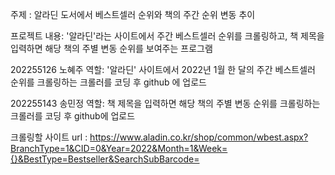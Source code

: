 주제 : 알라딘 도서에서 베스트셀러 순위와 책의 주간 순위 변동 추이

프로젝트 내용: '알라딘'라는 사이트에서 주간 베스트셀러 순위를 크롤링하고, 책 제목을 입력하면 해당 책의 주별 변동 순위를 보여주는 프로그램

202255126 노혜주 역할: '알라딘' 사이트에서 2022년 1월 한 달의 주간 베스트셀러 순위를 크롤링하는 크롤러를 코딩 후 github 에 업로드

202255143 송민정 역할: 책 제목을 입력하면 해당 책의 주별 변동 순위를 크롤링하는 크롤러를 코딩 후 github에 업로드

크롤링할 사이트 url : https://www.aladin.co.kr/shop/common/wbest.aspx?BranchType=1&CID=0&Year=2022&Month=1&Week={}&BestType=Bestseller&SearchSubBarcode=

